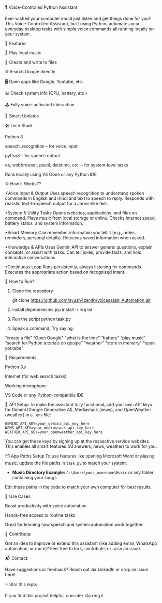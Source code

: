 🎙 Voice-Controlled Python Assistant

Ever wished your computer could just listen and get things done for you?
This Voice-Controlled Assistant, built using Python, automates your everyday desktop tasks with simple voice commands all running locally on your system.

🔧 Features

🎵 Play local music

📁 Create and write to files

🌐 Search Google directly

🖥 Open apps like Google, Youtube, etc.

📊 Check system info (CPU, battery, etc.)

🕹 Fully voice-activated interaction

📰 Smart Updates 


🛠 Tech Stack

Python 3

speech_recognition – for voice input

pyttsx3 – for speech output

os, webbrowser, psutil, datetime, etc. – for system-level tasks

Runs locally using VS Code or any Python IDE

⚙️ How it Works??

•Voice Input & Output
Uses speech recognition to understand spoken commands in English and Hindi and text to speech to reply.
Responds with realistic text-to-speech output for a Jarvis-like feel.

•System & Utility Tasks
Opens websites, applications, and files on command.
Plays music from local storage or online.
Checks internet speed, battery status, and system information.

•Smart Memory
Can remember information you tell it (e.g., notes, reminders, personal details).
Retrieves saved information when asked.

•Knowledge & APIs
Uses Gemini API to answer general questions, explain concepts, or assist with tasks.
Can tell jokes, provide facts, and hold interactive conversations.

•Continuous Loop
Runs persistently, always listening for commands.
Executes the appropriate action based on recognized intent.

🚀 How to Run?

1. Clone the repository

   git clone https://github.com/ayush4zenith/voiceassist_Automation.git

2. Install dependencies
pip install -r req.txt

3. Run the script
python task.py

4. Speak a command, Try saying:

“create a file”
“Open Google"
"what is the time"
"battery"
“play music”
“search for Python tutorials on google”
"weather"
"store in memory"
"open youtube"

📌 Requirements

Python 3.x

Internet (for web search tasks)

Working microphone

VS Code or any Python-compatible IDE

🔑 API Setup
To make the assistant fully functional, add your own API keys for Gemini (Google Generative AI), Mediastack (news), and OpenWeather (weather) in a `.env` file:

```
GEMINI_API_KEY=your_gemini_api_key_here
NEWS_API_KEY=your_mediastack_api_key_here
WEATHER_API_KEY=your_openweather_api_key_here
```
You can get these keys by signing up at the respective service websites. This enables all smart features (AI answers, news, weather) to work for you.

🗂️ App Paths Setup
To use features like opening Microsoft Word or playing music, update the file paths in `task.py` to match your system:

- **Music Directory Example:**
	`C:\Users\your_username\Music` or any folder containing your songs

Edit these paths in the code to match your own computer for best results.

🎯 Use Cases

Boost productivity with voice automation

Hands-free access to routine tasks

Great for learning how speech and system automation work together

🤝 Contribute:

Got an idea to improve or extend this assistant (like adding email, WhatsApp automation, or more)?
Feel free to fork, contribute, or raise an issue.

📬 Contact:

Have suggestions or feedback? Reach out via LinkedIn or drop an issue here!

⭐ Star this repo:

If you find this project helpful, consider starring it. 
